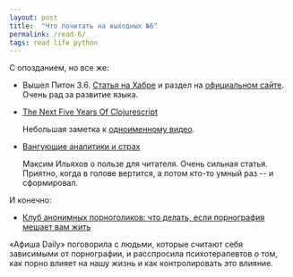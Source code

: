 ```yaml
---
layout: post
title:  "Что почитать на выходных №6"
permalink: /read-6/
tags: read life python
---
```


С опозданием, но все же:

- Вышел Питон
  3.6. [Статья на Хабре](https://habrahabr.ru/company/kingservers/blog/318354/)
  и раздел на
  [официальном сайте](https://docs.python.org/3.6/whatsnew/3.6.html). Очень рад
  за развитие языка.

- [The Next Five Years Of Clojurescript](http://blog.cognitect.com/blog/2016/12/13/the-next-five-years-of-clojurescript)

  Небольшая заметка к [одноименному видео](https://www.youtube.com/watch?v=mty0RwkPmE8).

- [Вангующие аналитики и страх](http://maximilyahov.ru/blog/all/fearmongering/)

  Максим Ильяхов о пользе для читателя. Очень сильная статья. Приятно, когда в
  голове вертится, а потом кто-то умный раз -- и сформировал.

И конечно:

- [Клуб анонимных порноголиков: что делать, если порнография мешает вам жить](https://daily.afisha.ru/relationship/3186-ya-perestal-obschatsya-s-druzyami-chto-delat-esli-porno-meshaet-vam-zhit/)

«Афиша Daily» поговорила с людьми, которые считают себя зависимыми от
порнографии, и расспросила психотерапевтов о том, как порно влияет на нашу жизнь
и как контролировать это влияние.
